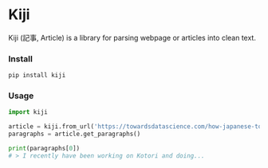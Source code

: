 # Kiji

Kiji (記事, Article) is a library for parsing webpage or articles into clean text.


### Install

```bash
pip install kiji
```

### Usage

```python
import kiji

article = kiji.from_url('https://towardsdatascience.com/how-japanese-tokenizers-work-87ab6b256984')
paragraphs = article.get_paragraphs()

print(paragraphs[0])
# > I recently have been working on Kotori and doing...
```
